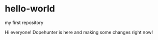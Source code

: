 # hello-world
my first repository

Hi everyone!
Dopehunter is here and making some changes right now!
